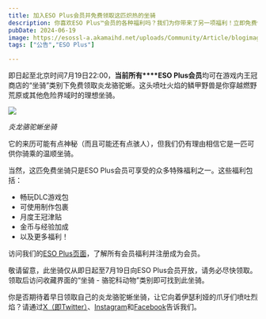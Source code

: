 ```yaml
---
title: 加入ESO Plus会员并免费领取这匹炽热的坐骑  
description: 你喜欢ESO Plus™会员的各种福利吗？我们为你带来了另一项福利！立即免费领取你的游戏内坐骑。 
pubDate: 2024-06-19
image: https://esossl-a.akamaihd.net/uploads/Community/Article/blogimage/Mounts_PyrodraconicCamelLizard_header.jpg
tags: ["公告","ESO Plus"]

---
```


即日起至北京时间7月19日22:00，**当前所有****ESO
Plus会员**均可在游戏内王冠商店的“坐骑”类别下免费领取炎龙骆驼蜥。这头喷吐火焰的鳞甲野兽是你穿越燃野荒原或其他危险界域时的理想坐骑。

![](https://eso-cdn.denohub.com/ape/uploads/2024/06/e7f46db8accb41ece7939308de5a20ce.jpg)

<p class="text-gray-500 text-sm text-center"><i>炎龙骆驼蜥坐骑</i></p>

它的来历可能有点神秘（而且可能还有点骇人），但我们仍有理由相信它是一匹可供你骑乘的温顺坐骑。

当然，这匹免费坐骑只是ESO Plus会员可享受的众多特殊福利之一。这些福利包括：

- 畅玩DLC游戏包
- 可使用制作包裹
- 月度王冠津贴
- 金币与经验加成
- 以及更多福利！

访问我们的[ESO Plus页面](https://www.elderscrollsonline.com/cn/esoplus)，了解所有会员福利并注册成为会员。

敬请留意，此坐骑仅从即日起至7月19日向ESO Plus会员开放，请务必尽快领取。领取后访问收藏界面的“坐骑 -
骆驼科动物”类别即可找到此坐骑。

你是否期待着早日领取自己的炎龙骆驼蜥坐骑，让它向着伊瑟利娅的爪牙们喷吐烈焰？请通过[X（即Twitter）](https://twitter.com/TESOnline)、[Instagram](https://www.instagram.com/elderscrollsonline/)和[Facebook](https://www.facebook.com/ElderScrollsOnline)告诉我们。
